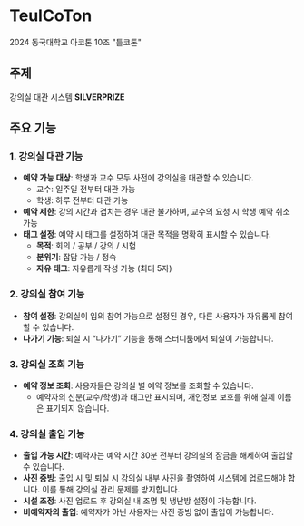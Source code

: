 # TeulCoTon
2024 동국대학교 아코톤 10조 "틀코톤"

## 주제
강의실 대관 시스템 **SILVERPRIZE**

## 주요 기능
### 1. 강의실 대관 기능
- **예약 가능 대상**: 학생과 교수 모두 사전에 강의실을 대관할 수 있습니다.
  - 교수: 일주일 전부터 대관 가능
  - 학생: 하루 전부터 대관 가능
- **예약 제한**: 강의 시간과 겹치는 경우 대관 불가하며, 교수의 요청 시 학생 예약 취소 가능
- **태그 설정**: 예약 시 태그를 설정하여 대관 목적을 명확히 표시할 수 있습니다.
  - **목적**: 회의 / 공부 / 강의 / 시험
  - **분위기**: 잡담 가능 / 정숙
  - **자유 태그**: 자유롭게 작성 가능 (최대 5자)

### 2. 강의실 참여 기능
- **참여 설정**: 강의실이 임의 참여 가능으로 설정된 경우, 다른 사용자가 자유롭게 참여할 수 있습니다.
- **나가기 기능**: 퇴실 시 “나가기” 기능을 통해 스터디룸에서 퇴실이 가능합니다.

### 3. 강의실 조회 기능
- **예약 정보 조회**: 사용자들은 강의실 별 예약 정보를 조회할 수 있습니다.
  - 예약자의 신분(교수/학생)과 태그만 표시되며, 개인정보 보호를 위해 실제 이름은 표기되지 않습니다.

### 4. 강의실 출입 기능
- **출입 가능 시간**: 예약자는 예약 시간 30분 전부터 강의실의 잠금을 해제하여 출입할 수 있습니다.
- **사진 증빙**: 출입 시 및 퇴실 시 강의실 내부 사진을 촬영하여 시스템에 업로드해야 합니다. 이를 통해 강의실 관리 문제를 방지합니다.
- **시설 조정**: 사진 업로드 후 강의실 내 조명 및 냉난방 설정이 가능합니다.
- **비예약자의 출입**: 예약자가 아닌 사용자는 사진 증빙 없이 출입이 가능합니다.